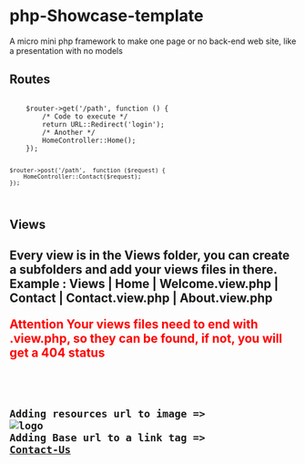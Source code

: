# php-Showcase-template
A micro mini php framework to make one page or no back-end web site, like a presentation with no models

<h2>Routes</h2>
<code>    
    $router->get('/path', function () {
        /* Code to execute */
        return URL::Redirect('login');
        /* Another */
        HomeController::Home();
    });

    $router->post('/path',  function ($request) {
        HomeController::Contact($request);
    });
</code>

<h2>Views<h2>
<p>
Every view is in the Views folder, you can create a subfolders and add your views files in there. Example : 
Views 
|   Home
    |   Welcome.view.php
|   Contact
    |   Contact.view.php
    |   About.view.php
</p>
<p style="color:red"><b>Attention</b> Your views files need to end with .view.php, so they can be found, if not, you will get a 404 status</p>
<code>


Adding resources url to image => <img src="@{{Assets}}/images/logo.png" class="img-fluid" alt="logo"/>
Adding Base url to a link tag => <a href="@{{Base}}/Contact">Contact-Us</a>
</code>
